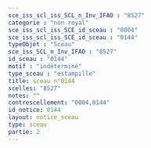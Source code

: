 ```yaml
---
sce_iss_scl_iss_SCL_n_Inv_IFAO : "8527"
categorie : "non royal"
sce_iss_scl_iss_SCE_id_sceau : "0004"
sce_iss_scl_iss_SCE_id_sceau : "0144"
typeObjet : "Sceau"
sce_iss_SCL_n_Inv_IFAO : "8527"
id_sceau : "0144"
motif : "indéterminé"
type_sceau : "estampille"
title: sceau n°0144
scelles: "8527"
notes: ""
contrescellement: "0004,0144"
id_notice: 0144
layout: notice_sceau
type: sceau
partie: 2
---
```


